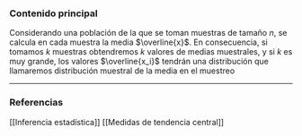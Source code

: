 ### Contenido principal

Considerando una población de la que se toman muestras de tamaño $n$, se calcula en cada muestra la media $\overline{x}$. En consecuencia, si tomamos $k$ muestras obtendremos $k$ valores de medias muestrales, y si $k$ es muy grande, los valores $\overline{x_i}$ tendrán una distribución que llamaremos distribución muestral de la media en el muestreo

--- 
### Referencias

[[Inferencia estadística]]
[[Medidas de tendencia central]]